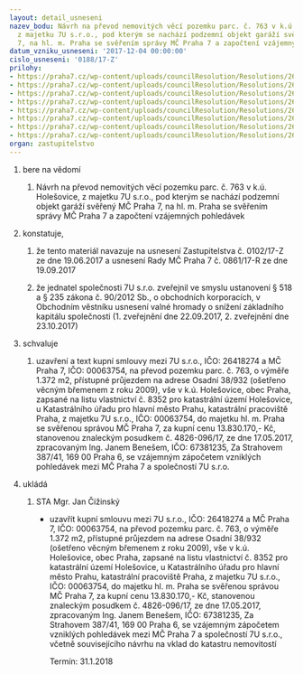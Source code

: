 ```yaml
---
layout: detail_usneseni
nazev_bodu: Návrh na převod nemovitých věcí pozemku parc. č. 763 v k.ú. Holešovice,
  z majetku 7U s.r.o., pod kterým se nachází podzemní objekt garáží svěřený MČ Praha
  7, na hl. m. Praha se svěřením správy MČ Praha 7 a započtení vzájemných pohledávek
datum_vzniku_usneseni: '2017-12-04 00:00:00'
cislo_usneseni: '0188/17-Z'
prilohy:
- https://praha7.cz/wp-content/uploads/councilResolution/Resolutions/26927/export/01_KS763~304559.docx
- https://praha7.cz/wp-content/uploads/councilResolution/Resolutions/26927/export/02_KS763~304558.pdf
- https://praha7.cz/wp-content/uploads/councilResolution/Resolutions/26927/export/03_KS763~304557.pdf
- https://praha7.cz/wp-content/uploads/councilResolution/Resolutions/26927/export/04_KS763~304556.pdf
- https://praha7.cz/wp-content/uploads/councilResolution/Resolutions/26927/export/05_KS763~304555.docx
- https://praha7.cz/wp-content/uploads/councilResolution/Resolutions/26927/export/06_KS763~304554.docx
- https://praha7.cz/wp-content/uploads/councilResolution/Resolutions/26927/export/07_KS763~304553.pdf
- https://praha7.cz/wp-content/uploads/councilResolution/Resolutions/26927/export/export~308488.pdf
organ: zastupitelstvo
---
```

<ol id="urzList" class="urzList_view"><li id="" class="urzClass1"><span name="1">bere na vědomí</span><ol class="urzOlClass decimal "><li style="text-align: left;" id="" class="urzClass2"><span><p>Návrh na převod nemovitých věcí pozemku parc. č. 763 v k.ú. Holešovice, z majetku 7U s.r.o., pod kterým se nachází podzemní objekt garáží svěřený MČ Praha 7, na hl. m. Praha se svěřením správy MČ Praha 7 a započtení vzájemných pohledávek</p></span></li></ol></li><li id="" class="urzClass1"><span name="50">konstatuje,</span><ol class="urzOlClass decimal "><li style="text-align: left;" id="" class="urzClass2"><span><p>že tento materiál navazuje na usnesení Zastupitelstva č. 0102/17-Z ze dne 19.06.2017 a usnesení Rady MČ Praha 7 č. 0861/17-R ze dne 19.09.2017</p></span></li><li style="text-align: left;" id="" class="urzClass2"><span><p>že jednatel společnosti 7U s.r.o. zveřejnil ve smyslu ustanovení § 518 a § 235 zákona č. 90/2012 Sb., o obchodních korporacích, v Obchodním věstníku usnesení valné hromady o snížení základního kapitálu společnosti (1. zveřejnění dne 22.09.2017, 2. zveřejnění dne 23.10.2017)<br></p></span></li></ol></li><li id="" class="urzClass1"><span name="24">schvaluje</span><ol id="" class="urzOlClass decimal "><li style="text-align: left;" id="" class="urzClass2"><span><p>uzavření a text kupní smlouvy mezi 7U s.r.o., IČO: 26418274 a MČ Praha 7, IČO: 00063754, na převod pozemku parc. č. 763, o výměře 1.372 m2,&nbsp;přístupné průjezdem na adrese Osadní 38/932 (ošetřeno věcným břemenem z roku 2009), vše v k.ú. Holešovice, obec Praha, zapsané na listu vlastnictví č. 8352 pro katastrální území Holešovice, u Katastrálního úřadu pro hlavní město Prahu, katastrální pracoviště Praha, z majetku 7U s.r.o., IČO: 00063754, do majetku hl. m. Praha se svěřenou správou MČ Praha 7, za kupní cenu 13.830.170,- Kč, stanovenou znaleckým posudkem č. 4826-096/17, ze dne 17.05.2017, zpracovaným Ing. Janem Benešem, IČO: 67381235, Za Strahovem 387/41, 169 00 Praha 6, se vzájemným zápočetem vzniklých pohledávek mezi MČ Praha 7 a společností 7U s.r.o.<br></p></span></li></ol></li><li class="urzClass1" id="urzUkoly"><span name="1">ukládá</span><ol class="urzOlClass"><li class="urzClass2"><span><p>STA Mgr. Jan Čižinský</p></span><ul class="urzUlClass"><li class="urzClass3"><span><p>uzavřít kupní smlouvu mezi 7U s.r.o., IČO: 26418274 a MČ Praha 7, IČO: 00063754, na převod pozemku parc. č. 763, o výměře 1.372 m2, přístupné průjezdem na adrese Osadní 38/932 (ošetřeno věcným břemenem z roku 2009), vše v k.ú. Holešovice, obec Praha, zapsané na listu vlastnictví č. 8352 pro katastrální území Holešovice, u Katastrálního úřadu pro hlavní město Prahu, katastrální pracoviště Praha, z majetku 7U s.r.o., IČO: 00063754, do majetku hl. m. Praha se svěřenou správou MČ Praha 7, za kupní cenu 13.830.170,- Kč, stanovenou znaleckým posudkem č. 4826-096/17, ze dne 17.05.2017, zpracovaným Ing. Janem Benešem, IČO: 67381235, Za Strahovem 387/41, 169 00 Praha 6, se vzájemným zápočetem vzniklých pohledávek mezi MČ Praha 7 a společností 7U s.r.o., včetně souvisejícího návrhu na vklad do katastru nemovitostí</p></span><span class="urzUkolTermin">  Termín:&nbsp;31.1.2018</span></li></ul></li></ol></li></ol>